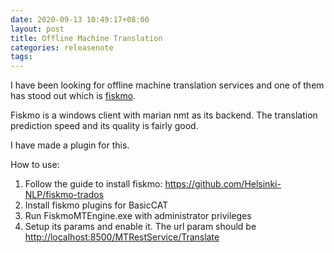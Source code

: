 ```yaml
---
date: 2020-09-13 10:49:17+08:00
layout: post
title: Offline Machine Translation
categories: releasenote
tags: 
---
```


I have been looking for offline machine translation services and one of them has stood out which is [fiskmo](https://github.com/Helsinki-NLP/fiskmo-trados).

Fiskmo is a windows client with marian nmt as its backend. The translation prediction speed and its quality is fairly good.

I have made a plugin for this.

How to use:

1. Follow the guide to install fiskmo: <https://github.com/Helsinki-NLP/fiskmo-trados>
2. Install fiskmo plugins for BasicCAT
3. Run FiskmoMTEngine.exe with administrator privileges
4. Setup its params and enable it. The url param should be <http://localhost:8500/MTRestService/Translate>



